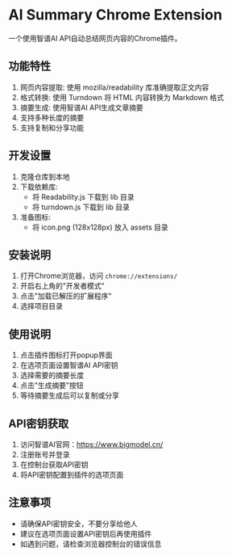 # AI Summary Chrome Extension

一个使用智谱AI API自动总结网页内容的Chrome插件。

## 功能特性

1. 网页内容提取: 使用 mozilla/readability 库准确提取正文内容
2. 格式转换: 使用 Turndown 将 HTML 内容转换为 Markdown 格式
3. 摘要生成: 使用智谱AI API生成文章摘要
4. 支持多种长度的摘要
5. 支持复制和分享功能

## 开发设置

1. 克隆仓库到本地
2. 下载依赖库:
   - 将 Readability.js 下载到 lib 目录
   - 将 turndown.js 下载到 lib 目录
3. 准备图标:
   - 将 icon.png (128x128px) 放入 assets 目录

## 安装说明

1. 打开Chrome浏览器，访问 `chrome://extensions/`
2. 开启右上角的"开发者模式"
3. 点击"加载已解压的扩展程序"
4. 选择项目目录

## 使用说明

1. 点击插件图标打开popup界面
2. 在选项页面设置智谱AI API密钥
3. 选择需要的摘要长度
4. 点击"生成摘要"按钮
5. 等待摘要生成后可以复制或分享

## API密钥获取

1. 访问智谱AI官网：https://www.bigmodel.cn/
2. 注册账号并登录
3. 在控制台获取API密钥
4. 将API密钥配置到插件的选项页面

## 注意事项

- 请确保API密钥安全，不要分享给他人
- 建议在选项页面设置API密钥后再使用插件
- 如遇到问题，请检查浏览器控制台的错误信息